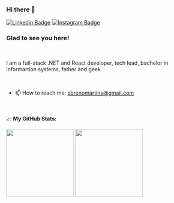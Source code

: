 ### Hi there 👋


[![Linkedin Badge](https://img.shields.io/badge/-LinkedIn-0e76a8?style=flat-square&logo=Linkedin&logoColor=white)](https://linkedin.com/in/breno-m-silva)
[![Instagram Badge](https://img.shields.io/badge/-Instagram-e4405f?style=flat-square&logo=Instagram&logoColor=white)](https://instagram.com/brenomartins.cs/)

### Glad to see you here! &nbsp; 

<br />

I am a full-stack .NET and React developer, tech lead, bachelor in informartion systems, father and geek.

<br />

- 📫 How to reach me: sbrenomartins@gmail.com

<br />

📈 **My GitHub Stats:**

<p>
  <img height="180em" src="https://github-readme-stats.vercel.app/api?username=sbrenomartins&show_icons=true&hide_border=true&&count_private=true&include_all_commits=true" />
  <img height="180em" src="https://github-readme-stats.vercel.app/api/top-langs/?username=sbrenomartins&exclude_repo=KNN-Image-Classification&show_icons=true&hide_border=true&layout=compact&langs_count=8"/>
</p>

